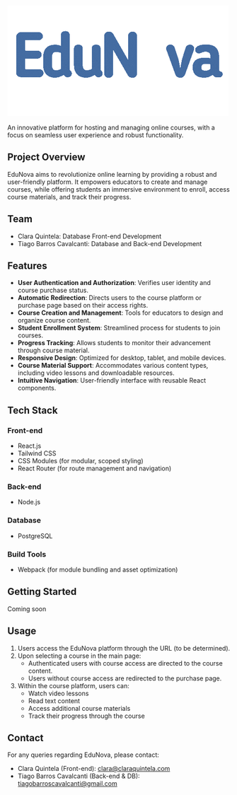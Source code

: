 ![EduNova logo](src/assets/imgs/EduNova_logo.gif)

An innovative platform for hosting and managing online courses, with a focus on seamless user experience and robust functionality.

## Project Overview

EduNova aims to revolutionize online learning by providing a robust and user-friendly platform. It empowers educators to create and manage courses, while offering students an immersive environment to enroll, access course materials, and track their progress.

## Team

- Clara Quintela: Database Front-end Development
- Tiago Barros Cavalcanti: Database and Back-end Development

## Features

- **User Authentication and Authorization**: Verifies user identity and course purchase status.
- **Automatic Redirection**: Directs users to the course platform or purchase page based on their access rights.
- **Course Creation and Management**: Tools for educators to design and organize course content.
- **Student Enrollment System**: Streamlined process for students to join courses.
- **Progress Tracking**: Allows students to monitor their advancement through course material.
- **Responsive Design**: Optimized for desktop, tablet, and mobile devices.
- **Course Material Support**: Accommodates various content types, including video lessons and downloadable resources.
- **Intuitive Navigation**: User-friendly interface with reusable React components.

## Tech Stack

### Front-end

- React.js
- Tailwind CSS
- CSS Modules (for modular, scoped styling)
- React Router (for route management and navigation)

### Back-end

- Node.js

### Database

- PostgreSQL

### Build Tools

- Webpack (for module bundling and asset optimization)

## Getting Started

Coming soon

## Usage

1. Users access the EduNova platform through the URL (to be determined).
2. Upon selecting a course in the main page:
   - Authenticated users with course access are directed to the course content.
   - Users without course access are redirected to the purchase page.
3. Within the course platform, users can:
   - Watch video lessons
   - Read text content
   - Access additional course materials
   - Track their progress through the course

## Contact

For any queries regarding EduNova, please contact:

- Clara Quintela (Front-end): clara@claraquintela.com
- Tiago Barros Cavalcanti (Back-end & DB): tiagobarroscavalcanti@gmail.com
